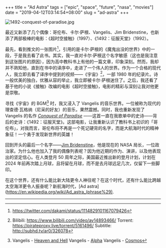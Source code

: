 +++
title = "Ad Astra"
tags = ["epic", "space", "future", "nasa", "movies"]
date = "2019-04-12T03:14:54+08:00"
slug = "ad-astra"
+++

![1492-conquest-of-paradise.jpg](/images/1492-conquest-of-paradise.jpg "电影《1492：征服天堂》")

最近又新添了几个偶像：哥伦布、卡尔·萨根、Vangelis、Jim Bridenstine，也新添了两部极棒的电影：《超时空接触》（1997）、《1492：征服天堂》（1992）。

最先，看到推文的一张图片[^1]，引用的是卡尔·萨根的《魔鬼出没的世界》中的一段，于是我去看了此书。其实，我一直对卡尔·萨根这个名字敏感（这也是我注意到这张图片的原因），因为高中教科书上有他的一篇文章，印象深刻。然而，我却并不熟知他，直到在书中的译序中，走进了一个伟人的世界。作为一个合格的现代人，我立即去看了译序中提到的视频——《宇宙》[^2]，一部 1980 年的纪录片。诗一般优美的独白，优雅从容的举止，我立即被卡尔·萨根迷住了。之后，我还看了基于他的小说《接触》改编的电影《超时空接触》，电影的精彩与深刻让我对他更是崇敬。

寻找《宇宙》的 BGM[^3] 时，我又浸入了 Vangelis 的音乐世界。一位被称为现代的理查德·瓦格纳（尼采的好友）的音乐，果然震撼。同时，我也重新发现了 Vangelis 的名作 [*Conquest of Paradise*](https://music.163.com/song?id=2070502) ——这首一直在我歌单中的史诗——背后的史诗：《1492：征服天堂》。这部电影，让我重新认识了教科书上初识的「哥伦布」，对我而言，哥伦布将不再是一个死记硬背的名字，而是大航海时代的精神象征！一个勇于发现新世界的英雄！

回到开头的最后一个名字——[Jim Bridenstine](https://twitter.com/JimBridenstine)，他是现在的 NASA 局长，一位政治家。为什么他也加入了我的偶像列表呢？因为他近期的作为、演讲，以及他表现出的坚定信心。在人类登月 50 周年之际，美国最近推出新的登月计划，计划在 2024 年前再次踏上月球，且将留在月球，而不是去月球远足几次，仅留下一些脚印。

在这个世界，还有什么能比新大陆更令人神往呢？在这个时代，还有什么能比跨越太空海洋更令人振奋呢？新航海时代，[Ad astra](https://en.wikipedia.org/wiki/Ad_astra_(phrase%29).

---

[^1]: https://twitter.com/dakami/status/1114829101167079426
[^2]: Bilibili: https://www.bilibili.com/video/av14893466/
Torrent: https://pirateproxy.live/torrent/5161496/
Subtitle: http://subhd.tv/ar0/326078
[^3]: Vangelis - [Heaven and Hell](https://music.163.com/song?id=2071005)
Vangelis - [Alpha](https://music.163.com/song?id=21994202)
Vangelis - [Cosmos](https://music.163.com/album?id=208529)
